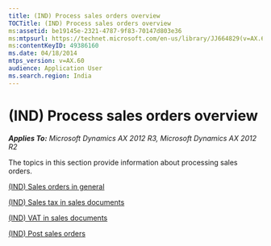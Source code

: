```yaml
---
title: (IND) Process sales orders overview
TOCTitle: (IND) Process sales orders overview
ms:assetid: be19145e-2321-4787-9f83-70147d803e36
ms:mtpsurl: https://technet.microsoft.com/en-us/library/JJ664829(v=AX.60)
ms:contentKeyID: 49386160
ms.date: 04/18/2014
mtps_version: v=AX.60
audience: Application User
ms.search.region: India
---
```


# (IND) Process sales orders overview 


_**Applies To:** Microsoft Dynamics AX 2012 R3, Microsoft Dynamics AX 2012 R2_

The topics in this section provide information about processing sales orders.

[(IND) Sales orders in general](ind-sales-orders-in-general.md)

[(IND) Sales tax in sales documents](ind-sales-tax-in-sales-documents.md)

[(IND) VAT in sales documents](ind-vat-in-sales-documents.md)

[(IND) Post sales orders](ind-post-sales-orders.md)

  


